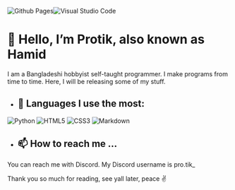 ![Github Pages](https://img.shields.io/badge/github%20pages-121013?style=for-the-badge&logo=github&logoColor=white)![Visual Studio Code](https://img.shields.io/badge/Visual%20Studio%20Code-0078d7.svg?style=for-the-badge&logo=visual-studio-code&logoColor=white)
<h1>👋 Hello, I’m Protik, also known as Hamid</h1>
  
  I am a Bangladeshi hobbyist self-taught programmer. I make programs from time to time.
  Here, I will be releasing some of my stuff.

- <h2>📜 Languages I use the most:</h2>
  
![Python](https://img.shields.io/badge/python-3670A0?style=for-the-badge&logo=python&logoColor=ffdd54)
![HTML5](https://img.shields.io/badge/html5-%23E34F26.svg?style=for-the-badge&logo=html5&logoColor=white)
![CSS3](https://img.shields.io/badge/css3-%231572B6.svg?style=for-the-badge&logo=css3&logoColor=white)
![Markdown](https://img.shields.io/badge/markdown-%23000000.svg?style=for-the-badge&logo=markdown&logoColor=white)

- <h2>📫 How to reach me ...</h2>
You can reach me with Discord.
My Discord username is pro.tik_

Thank you so much for reading,
see yall later, peace ✌️
<!---
Pr0tiK1/Pr0tiK1 is a ✨ special ✨ repository because its `README.md` (this file) appears on your GitHub profile.
You can click the Preview link to take a look at your changes.
--->
